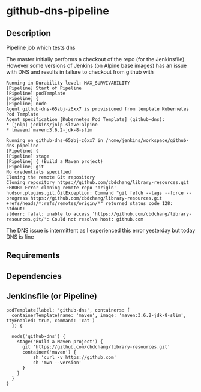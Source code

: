 # github-dns-pipeline

## Description

Pipeline job which tests dns

The master initially performs a checkout of the repo (for the Jenkinsfile).
However some versions of Jenkins (on Alpine base images) has an issue with
DNS and results in failure to checkout from github with

```
Running in Durability level: MAX_SURVIVABILITY
[Pipeline] Start of Pipeline
[Pipeline] podTemplate
[Pipeline] {
[Pipeline] node
Agent github-dns-65zbj-z6xx7 is provisioned from template Kubernetes Pod Template
Agent specification [Kubernetes Pod Template] (github-dns): 
* [jnlp] jenkins/jnlp-slave:alpine
* [maven] maven:3.6.2-jdk-8-slim

Running on github-dns-65zbj-z6xx7 in /home/jenkins/workspace/github-dns-pipeline
[Pipeline] {
[Pipeline] stage
[Pipeline] { (Build a Maven project)
[Pipeline] git
No credentials specified
Cloning the remote Git repository
Cloning repository https://github.com/cbdchang/library-resources.git
ERROR: Error cloning remote repo 'origin'
hudson.plugins.git.GitException: Command "git fetch --tags --force --progress https://github.com/cbdchang/library-resources.git +refs/heads/*:refs/remotes/origin/*" returned status code 128:
stdout: 
stderr: fatal: unable to access 'https://github.com/cbdchang/library-resources.git/': Could not resolve host: github.com
```

The DNS issue is intermittent as I experienced this error yesterday but today DNS is fine

## Requirements

## Dependencies

## Jenkinsfile (or Pipeline)

```
podTemplate(label: 'github-dns', containers: [
  containerTemplate(name: 'maven', image: 'maven:3.6.2-jdk-8-slim', ttyEnabled: true, command: 'cat')
  ]) {

  node('github-dns') {
    stage('Build a Maven project') {
      git 'https://github.com/cbdchang/library-resources.git'
      container('maven') {
          sh 'curl -v https://github.com'
          sh 'mvn --version'
      }
    }
  }
}
```
